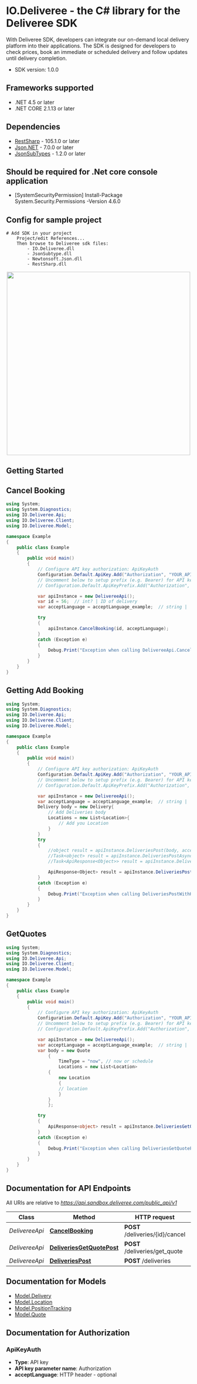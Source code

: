 # IO.Deliveree - the C# library for the Deliveree SDK

With Deliveree SDK, developers can integrate our on-demand local delivery platform into their applications. The SDK is designed for developers to check prices, book an immediate or scheduled delivery and follow updates until delivery completion.

- SDK version: 1.0.0

<a name="frameworks-supported"></a>
## Frameworks supported
- .NET 4.5 or later
- .NET CORE 2.1.13 or later

<a name="dependencies"></a>
## Dependencies
- [RestSharp](https://www.nuget.org/packages/RestSharp) - 105.1.0 or later
- [Json.NET](https://www.nuget.org/packages/Newtonsoft.Json/) - 7.0.0 or later
- [JsonSubTypes](https://www.nuget.org/packages/JsonSubTypes/) - 1.2.0 or later

## Should be required for .Net core console application
- [SystemSecurityPermission] Install-Package System.Security.Permissions -Version 4.6.0

## Config for sample project 
    # Add SDK in your project 
        Project/edit References...
        Then browse to Deliveree sdk files:
            - IO.Deliveree.dll
            - JsonSubtype.dll
            - Newtonsoft.Json.dll
            - RestSharp.dll

<p align='center'>            
    <img src='./add_references.png' width="500"></img>
</p>


## Getting Started

## Cancel Booking
```csharp
using System;
using System.Diagnostics;
using IO.Deliveree.Api;
using IO.Deliveree.Client;
using IO.Deliveree.Model;

namespace Example
{
    public class Example
    {
        public void main()
        {
            // Configure API key authorization: ApiKeyAuth
            Configuration.Default.ApiKey.Add("Authorization", "YOUR_API_KEY");
            // Uncomment below to setup prefix (e.g. Bearer) for API key, if needed
            // Configuration.Default.ApiKeyPrefix.Add("Authorization", "Bearer");

            var apiInstance = new DelivereeApi();
            var id = 56;  // int? | ID of delivery
            var acceptLanguage = acceptLanguage_example;  // string |  (optional) 

            try
            {
                apiInstance.CancelBooking(id, acceptLanguage);
            }
            catch (Exception e)
            {
                Debug.Print("Exception when calling DelivereeApi.CancelBooking: " + e.Message );
            }
        }
    }
}
```

## Getting Add Booking
```csharp
using System;
using System.Diagnostics;
using IO.Deliveree.Api;
using IO.Deliveree.Client;
using IO.Deliveree.Model;

namespace Example
{
    public class Example
    {
        public void main()
        {
            // Configure API key authorization: ApiKeyAuth
            Configuration.Default.ApiKey.Add("Authorization", "YOUR_API_KEY");
            // Uncomment below to setup prefix (e.g. Bearer) for API key, if needed
            // Configuration.Default.ApiKeyPrefix.Add("Authorization", "Bearer");

            var apiInstance = new DelivereeApi();
            var acceptLanguage = acceptLanguage_example;  // string |  (optional) 
            Delivery body = new Delivery{
                // Add Deliveries body 
                Locations = new List<Location>{
                    // Add you Location
                }
            }
            try
            {
                //object result = apiInstance.DeliveriesPost(body, acceptLanguage);
                //Task<object> result = apiInstance.DeliveriesPostAsync(body, acceptLanguage);
                //Task<ApiResponse<Object>> result = apiInstance.DeliveriesPostAsyncWithHttpInfo(body,acceptLanguage)

                ApiResponse<Object> result = apiInstance.DeliveriesPostWithHttpInfo(body, acceptLanguage);
            }
            catch (Exception e)
            {
                Debug.Print("Exception when calling DeliveriesPostWithHttpInfo: " + e.Message );
            }
        }
    }
}
```



## GetQuotes
```csharp
using System;
using System.Diagnostics;
using IO.Deliveree.Api;
using IO.Deliveree.Client;
using IO.Deliveree.Model;

namespace Example
{
    public class Example
    {
        public void main()
        {
            // Configure API key authorization: ApiKeyAuth
            Configuration.Default.ApiKey.Add("Authorization", "YOUR_API_KEY");
            // Uncomment below to setup prefix (e.g. Bearer) for API key, if needed
            // Configuration.Default.ApiKeyPrefix.Add("Authorization", "Bearer");

            var apiInstance = new DelivereeApi();
            var acceptLanguage = acceptLanguage_example;  // string |  (optional) 
            var body = new Quote
                {
                    TimeType = "now", // now or schedule
                    Locations = new List<Location>
                {
                    new Location
                    {
                    // location
                    }
                }
                };

            try
            {
                ApiResponse<object> result = apiInstance.DeliveriesGetQuotePostWithHttpInfo(body);
            }
            catch (Exception e)
            {
                Debug.Print("Exception when calling DeliveriesGetQuotePostWithHttpInfo: " + e.Message );
            }
        }
    }
}
```

<a name="documentation-for-api-endpoints"></a>
## Documentation for API Endpoints

All URIs are relative to *https://api.sandbox.deliveree.com/public_api/v1*

Class | Method | HTTP request | Description
------------ | ------------- | ------------- | -------------
*DelivereeApi* | [**CancelBooking**](docs/DelivereeApi.md#cancelbooking) | **POST** /deliveries/{id}/cancel | 
*DelivereeApi* | [**DeliveriesGetQuotePost**](docs/DelivereeApi.md#deliveriesgetquotepost) | **POST** /deliveries/get_quote | 
*DelivereeApi* | [**DeliveriesPost**](docs/DelivereeApi.md#deliveriespost) | **POST** /deliveries | 

<a name="documentation-for-models"></a>
## Documentation for Models

 - [Model.Delivery](docs/Delivery.md)
 - [Model.Location](docs/Location.md)
 - [Model.PositionTracking](docs/PositionTracking.md)
 - [Model.Quote](docs/Quote.md)

<a name="documentation-for-authorization"></a>
## Documentation for Authorization

<a name="ApiKeyAuth"></a>
### ApiKeyAuth

- **Type**: API key
- **API key parameter name**: Authorization
- **acceptLanguage**: HTTP header - optional

